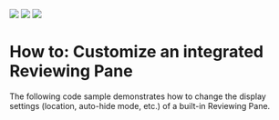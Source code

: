 <!-- default badges list -->
![](https://img.shields.io/endpoint?url=https://codecentral.devexpress.com/api/v1/VersionRange/128607485/21.1.5%2B)
[![](https://img.shields.io/badge/Open_in_DevExpress_Support_Center-FF7200?style=flat-square&logo=DevExpress&logoColor=white)](https://supportcenter.devexpress.com/ticket/details/T510789)
[![](https://img.shields.io/badge/📖_How_to_use_DevExpress_Examples-e9f6fc?style=flat-square)](https://docs.devexpress.com/GeneralInformation/403183)
<!-- default badges end -->
# How to: Customize an integrated Reviewing Pane


The following code sample demonstrates how to change the display settings (location, auto-hide mode, etc.) of a built-in Reviewing Pane.  

<br/>


